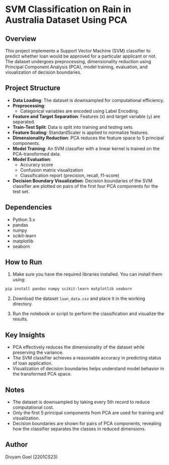 # SVM Classification on Rain in Australia Dataset Using PCA

## Overview

This project implements a Support Vector Machine (SVM) classifier to predict whether loan would be approved for a particular applicant or not. The dataset undergoes preprocessing, dimensionality reduction using Principal Component Analysis (PCA), model training, evaluation, and visualization of decision boundaries.

## Project Structure

- **Data Loading**: The dataset is downsampled for computational efficiency.
- **Preprocessing**:
  - Categorical variables are encoded using Label Encoding.
- **Feature and Target Separation**: Features (`X`) and target variable (`y`) are separated.
- **Train-Test Split**: Data is split into training and testing sets.
- **Feature Scaling**: StandardScaler is applied to normalize features.
- **Dimensionality Reduction**: PCA reduces the feature space to 5 principal components.
- **Model Training**: An SVM classifier with a linear kernel is trained on the PCA-transformed data.
- **Model Evaluation**:
  - Accuracy score
  - Confusion matrix visualization
  - Classification report (precision, recall, f1-score)
- **Decision Boundary Visualization**: Decision boundaries of the SVM classifier are plotted on pairs of the first four PCA components for the test set.

## Dependencies

- Python 3.x
- pandas
- numpy
- scikit-learn
- matplotlib
- seaborn

## How to Run

1. Make sure you have the required libraries installed. You can install them using:

```bash
pip install pandas numpy scikit-learn matplotlib seaborn
```

2. Download the dataset `loan_data.csv` and place it in the working directory.

3. Run the notebook or script to perform the classification and visualize the results.

## Key Insights

- PCA effectively reduces the dimensionality of the dataset while preserving the variance.
- The SVM classifier achieves a reasonable accuracy in predicting status of loan application.
- Visualization of decision boundaries helps understand model behavior in the transformed PCA space.

## Notes

- The dataset is downsampled by taking every 5th record to reduce computational cost.
- Only the first 5 principal components from PCA are used for training and visualization.
- Decision boundaries are shown for pairs of PCA components, revealing how the classifier separates the classes in reduced dimensions.

## Author

Divyam Goel (2201CS23)